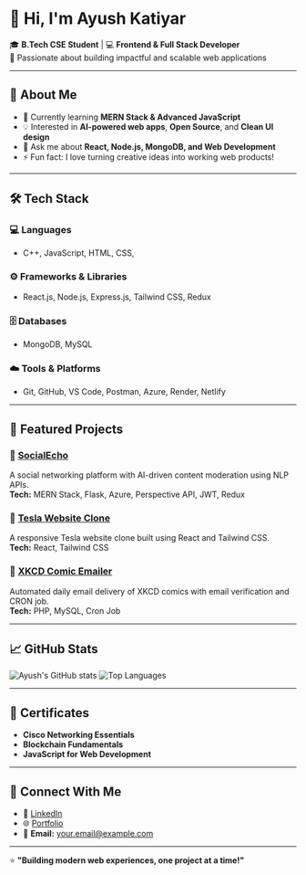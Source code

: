 # 👋 Hi, I'm Ayush Katiyar

🎓 **B.Tech CSE Student** | 💻 **Frontend & Full Stack Developer**  
🚀 Passionate about building impactful and scalable web applications  

---

## 🌟 About Me
- 🎯 Currently learning **MERN Stack & Advanced JavaScript**
- 💡 Interested in **AI-powered web apps**, **Open Source**, and **Clean UI design**
- 💬 Ask me about **React, Node.js, MongoDB, and Web Development**
- ⚡ Fun fact: I love turning creative ideas into working web products!

---

## 🛠️ Tech Stack

### 💻 Languages
- C++, JavaScript, HTML, CSS,

### ⚙️ Frameworks & Libraries
- React.js, Node.js, Express.js, Tailwind CSS, Redux

### 🗄️ Databases
- MongoDB, MySQL

### ☁️ Tools & Platforms
- Git, GitHub, VS Code, Postman, Azure, Render, Netlify

---

## 📂 Featured Projects

### 🔹 [SocialEcho](https://github.com/yourusername/SocialEcho)
A social networking platform with AI-driven content moderation using NLP APIs.  
**Tech:** MERN Stack, Flask, Azure, Perspective API, JWT, Redux

### 🔹 [Tesla Website Clone](https://github.com/yourusername/Tesla-website)
A responsive Tesla website clone built using React and Tailwind CSS.  
**Tech:** React, Tailwind CSS

### 🔹 [XKCD Comic Emailer](https://github.com/yourusername/xkcd-emailer)
Automated daily email delivery of XKCD comics with email verification and CRON job.  
**Tech:** PHP, MySQL, Cron Job

---

## 📈 GitHub Stats
![Ayush's GitHub stats](https://github-readme-stats.vercel.app/api?username=yourusername&show_icons=true&theme=radical)
![Top Languages](https://github-readme-stats.vercel.app/api/top-langs/?username=yourusername&layout=compact&theme=radical)

---

## 🏅 Certificates
- **Cisco Networking Essentials**  
- **Blockchain Fundamentals**  
- **JavaScript for Web Development**

---

## 🤝 Connect With Me
- 💼 [LinkedIn](https://www.linkedin.com/in/your-linkedin-id)
- 🌐 [Portfolio](https://your-portfolio-link.com)
- 📧 **Email:** your.email@example.com

---

⭐ **"Building modern web experiences, one project at a time!"**
